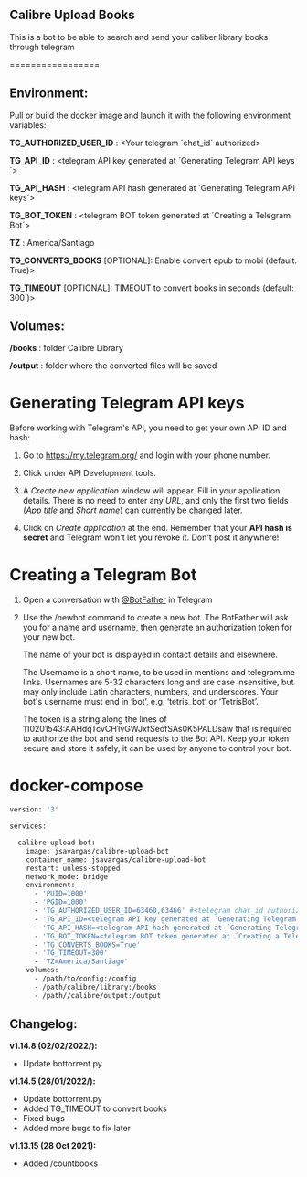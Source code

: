 

## Calibre Upload Books

This is a bot to be able to search and send your caliber library books through telegram

=================

## Environment:

 Pull or build the docker image and launch it with the following environment variables:

 **TG_AUTHORIZED_USER_ID** : <Your telegram ´chat_id´ authorized> 
 
 **TG_API_ID** : <telegram API key generated at ´Generating Telegram API keys´>

 **TG_API_HASH** : <telegram API hash generated at ´Generating Telegram API keys´>

 **TG_BOT_TOKEN** : <telegram BOT token generated at ´Creating a Telegram Bot´>
 
 **TZ** : America/Santiago

 **TG_CONVERTS_BOOKS** [OPTIONAL]: Enable convert epub to mobi (default: True)>

 **TG_TIMEOUT** [OPTIONAL]: TIMEOUT to convert books in seconds (default: 300 )>
 

## Volumes:

 **/books** : folder Calibre Library
 
 **/output** : folder where the converted files will be saved




Generating Telegram API keys
=================
Before working with Telegram's API, you need to get your own API ID and hash:

1. Go to https://my.telegram.org/ and login with your
   phone number.

2. Click under API Development tools.

3. A *Create new application* window will appear. Fill in your application
   details. There is no need to enter any *URL*, and only the first two
   fields (*App title* and *Short name*) can currently be changed later.

4. Click on *Create application* at the end. Remember that your
   **API hash is secret** and Telegram won't let you revoke it.
   Don't post it anywhere!

Creating a Telegram Bot
=================
1. Open a conversation with [@BotFather](https://telegram.me/botfather) in Telegram

2. Use the /newbot command to create a new bot. The BotFather will ask you for a name and username, then generate an authorization token for your new bot.

   The name of your bot is displayed in contact details and elsewhere.

   The Username is a short name, to be used in mentions and telegram.me links. Usernames are 5-32 characters long and are case insensitive, but may only include Latin characters, numbers, and underscores. Your bot's username must end in ‘bot’, e.g. ‘tetris_bot’ or ‘TetrisBot’.

   The token is a string along the lines of 110201543:AAHdqTcvCH1vGWJxfSeofSAs0K5PALDsaw that is required to authorize the bot and send requests to the Bot API. Keep your token secure and store it safely, it can be used by anyone to control your bot.

docker-compose
=================

```dockerfile
version: '3'

services:

  calibre-upload-bot:
    image: jsavargas/calibre-upload-bot
    container_name: jsavargas/calibre-upload-bot
    restart: unless-stopped
    network_mode: bridge
    environment:
      - 'PUID=1000'
      - 'PGID=1000'
      - 'TG_AUTHORIZED_USER_ID=63460,63466' #<telegram chat_id authorized>
      - 'TG_API_ID=<telegram API key generated at ´Generating Telegram API keys´>'
      - 'TG_API_HASH=<telegram API hash generated at ´Generating Telegram API keys´>' 
      - 'TG_BOT_TOKEN=<telegram BOT token generated at ´Creating a Telegram Bot´>'
      - 'TG_CONVERTS_BOOKS=True'
      - 'TG_TIMEOUT=300'
      - 'TZ=America/Santiago'
    volumes:
      - /path/to/config:/config
      - /path/calibre/library:/books
      - /path//calibre/output:/output
```

## **Changelog:**

**v1.14.8 (02/02/2022/):**
- Update bottorrent.py

**v1.14.5 (28/01/2022/):**
- Update bottorrent.py
- Added TG_TIMEOUT to convert books
- Fixed bugs
- Added more bugs to fix later

**v1.13.15 (28 Oct 2021):**
- Added /countbooks
